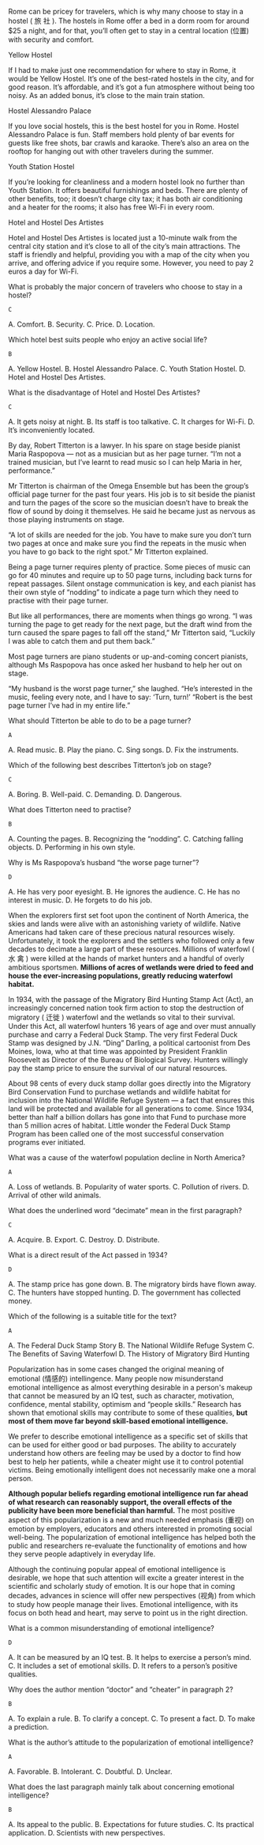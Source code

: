 Rome can be pricey for travelers, which is why many choose to stay in a hostel ( 旅 社 ). The hostels in Rome offer a bed in a dorm room for around $25 a night, and for that, you’ll often get to stay in a central location (位置) with security and comfort.

Yellow Hostel

If I had to make just one recommendation for where to stay in Rome, it would be Yellow Hostel. It’s one of the best-rated hostels in the city, and for good reason. It’s affordable, and it’s got a fun atmosphere without being too noisy. As an added bonus, it’s close to the main train station.

Hostel Alessandro Palace

If you love social hostels, this is the best hostel for you in Rome. Hostel Alessandro Palace is fun. Staff members hold plenty of bar events for guests like free shots, bar crawls and karaoke. There’s also an area on the rooftop for hanging out with other travelers during the summer.

Youth Station Hostel

If you’re looking for cleanliness and a modern hostel look no further than Youth Station. It offers beautiful furnishings and beds. There are plenty of other benefits, too; it doesn’t charge city tax; it has both air conditioning and a heater for the rooms; it also has free Wi-Fi in every room.

Hotel and Hostel Des Artistes

Hotel and Hostel Des Artistes is located just a 10-minute walk from the central city station and it’s close to all of the city’s main attractions. The staff is friendly and helpful, providing you with a map of the city when you arrive, and offering advice if you require some. However, you need to pay 2 euros a day for Wi-Fi.

What is probably the major concern of travelers who choose to stay in a hostel?

    C

A. Comfort.
B. Security.
C. Price.
D. Location.

Which hotel best suits people who enjoy an active social life?

    B

A. Yellow Hostel.
B. Hostel Alessandro Palace.
C. Youth Station Hostel.
D. Hotel and Hostel Des Artistes.

What is the disadvantage of Hotel and Hostel Des Artistes?

    C

A. It gets noisy at night.
B. Its staff is too talkative.
C. It charges for Wi-Fi.
D. It’s inconveniently located.

By day, Robert Titterton is a lawyer. In his spare on stage beside pianist Maria Raspopova — not as a musician but as her page turner. “I’m not a trained musician, but I’ve learnt to read music so I can help Maria in her, performance.”

Mr Titterton is chairman of the Omega Ensemble but has been the group’s official page turner for the past four years. His job is to sit beside the pianist and turn the pages of the score so the musician doesn’t have to break the flow of sound by doing it themselves. He said he became just as nervous as those playing instruments on stage.

“A lot of skills are needed for the job. You have to make sure you don’t turn two pages at once and make sure you find the repeats in the music when you have to go back to the right spot.” Mr Titterton explained.

Being a page turner requires plenty of practice. Some pieces of music can go for 40 minutes and require up to 50 page turns, including back turns for repeat passages. Silent onstage communication is key, and each pianist has their own style of “nodding” to indicate a page turn which they need to practise with their page turner.

But like all performances, there are moments when things go wrong. “I was turning the page to get ready for the next page, but the draft wind from the turn caused the spare pages to fall off the stand,” Mr Titterton said, “Luckily I was able to catch them and put them back.”

Most page turners are piano students or up-and-coming concert pianists, although Ms Raspopova has once asked her husband to help her out on stage.

“My husband is the worst page turner,” she laughed. “He’s interested in the music, feeling every note, and I have to say: ‘Turn, turn!’ “Robert is the best page turner I’ve had in my entire life.”

What should Titterton be able to do to be a page turner?

    A

A. Read music.
B. Play the piano.
C. Sing songs.
D. Fix the instruments.

Which of the following best describes Titterton’s job on stage?

    C

A. Boring.
B. Well-paid.
C. Demanding.
D. Dangerous.

What does Titterton need to practise?

    B

A. Counting the pages.
B. Recognizing the “nodding”.
C. Catching falling objects.
D. Performing in his own style.

Why is Ms Raspopova’s husband “the worse page turner”?

    D

A. He has very poor eyesight.
B. He ignores the audience.
C. He has no interest in music.
D. He forgets to do his job.

When the explorers first set foot upon the continent of North America, the skies and lands were alive with an astonishing variety of wildlife. Native Americans had taken care of these precious natural resources wisely. Unfortunately, it took the explorers and the settlers who followed only a few decades to decimate a large part of these resources. Millions of waterfowl ( 水 禽 ) were killed at the hands of market hunters and a handful of overly ambitious sportsmen. **Millions of acres of wetlands were dried to feed and house the ever-increasing populations, greatly reducing waterfowl habitat.**

In 1934, with the passage of the Migratory Bird Hunting Stamp Act (Act), an increasingly concerned nation took firm action to stop the destruction of migratory ( 迁徙 ) waterfowl and the wetlands so vital to their survival. Under this Act, all waterfowl hunters 16 years of age and over must annually purchase and carry a Federal Duck Stamp. The very first Federal Duck Stamp was designed by J.N. “Ding” Darling, a political cartoonist from Des Moines, lowa, who at that time was appointed by President Franklin Roosevelt as Director of the Bureau of Biological Survey. Hunters willingly pay the stamp price to ensure the survival of our natural resources.

About 98 cents of every duck stamp dollar goes directly into the Migratory Bird Conservation Fund to purchase wetlands and wildlife habitat for inclusion into the National Wildlife Refuge System — a fact that ensures this land will be protected and available for all generations to come. Since 1934, better than half a billion dollars has gone into that Fund to purchase more than 5 million acres of habitat. Little wonder the Federal Duck Stamp Program has been called one of the most successful conservation programs ever initiated.

What was a cause of the waterfowl population decline in North America?

    A

A. Loss of wetlands.
B. Popularity of water sports.
C. Pollution of rivers.
D. Arrival of other wild animals.

What does the underlined word “decimate” mean in the first paragraph?

    C

A. Acquire.
B. Export.
C. Destroy.
D. Distribute.

What is a direct result of the Act passed in 1934?

    D

A. The stamp price has gone down.
B. The migratory birds have flown away.
C. The hunters have stopped hunting.
D. The government has collected money.

Which of the following is a suitable title for the text?

    A

A. The Federal Duck Stamp Story
B. The National Wildlife Refuge System
C. The Benefits of Saving Waterfowl
D. The History of Migratory Bird Hunting

Popularization has in some cases changed the original meaning of emotional (情感的) intellingence. Many people now misunderstand emotional intelligence as almost everything desirable in a person's makeup that cannot be measured by an IQ test, such as character, motivation, confidence, mental stability, optimism and “people skills.” Research has shown that emotional skills may contribute to some of these qualities, **but most of them move far beyond skill-based emotional intelligence.**

We prefer to describe emotional intelligence as a specific set of skills that can be used for either good or bad purposes. The ability to accurately understand how others are feeling may be used by a doctor to find how best to help her patients, while a cheater might use it to control potential victims. Being emotionally intelligent does not necessarily make one a moral person.

**Although popular beliefs regarding emotional intelligence run far ahead of what research can reasonably support, the overall effects of the publicity have been more beneficial than harmful.** The most positive aspect of this popularization is a new and much needed emphasis (重视) on emotion by employers, educators and others interested in promoting social well-being. The popularization of emotional intelligence has helped both the public and researchers re-evaluate the functionality of emotions and how they serve people adaptively in everyday life.

Although the continuing popular appeal of emotional intelligence is desirable, we hope that such attention will excite a greater interest in the scientific and scholarly study of emotion. It is our hope that in coming decades, advances in science will offer new perspectives (视角) from which to study how people manage their lives. Emotional intelligence, with its focus on both head and heart, may serve to point us in the right direction.

What is a common misunderstanding of emotional intelligence?

    D

A. It can be measured by an IQ test.
B. It helps to exercise a person’s mind.
C. It includes a set of emotional skills.
D. It refers to a person’s positive qualities.

Why does the author mention “doctor” and “cheater” in paragraph 2?

    B

A. To explain a rule.
B. To clarify a concept.
C. To present a fact.
D. To make a prediction.

What is the author’s attitude to the popularization of emotional intelligence?

    A

A. Favorable.
B. Intolerant.
C. Doubtful.
D. Unclear.

What does the last paragraph mainly talk about concerning emotional intelligence?

    B

A. Its appeal to the public.
B. Expectations for future studies.
C. Its practical application.
D. Scientists with new perspectives.
